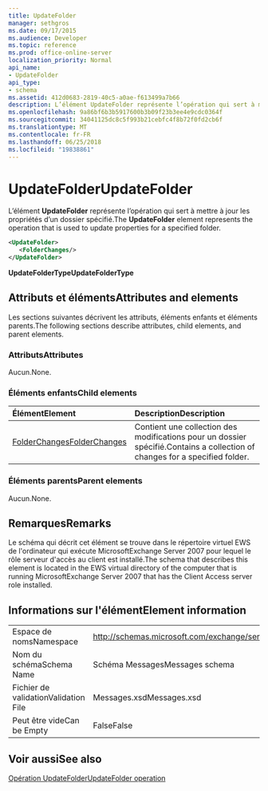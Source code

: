 ```yaml
---
title: UpdateFolder
manager: sethgros
ms.date: 09/17/2015
ms.audience: Developer
ms.topic: reference
ms.prod: office-online-server
localization_priority: Normal
api_name:
- UpdateFolder
api_type:
- schema
ms.assetid: 412d0683-2819-40c5-a0ae-f613499a7b66
description: L’élément UpdateFolder représente l’opération qui sert à mettre à jour les propriétés d’un dossier spécifié.
ms.openlocfilehash: 9a86bf6b3b5917600b3b09f23b3ee4e9cdc0364f
ms.sourcegitcommit: 34041125dc8c5f993b21cebfc4f8b72f0fd2cb6f
ms.translationtype: MT
ms.contentlocale: fr-FR
ms.lasthandoff: 06/25/2018
ms.locfileid: "19838861"
---
```

# <a name="updatefolder"></a><span data-ttu-id="87941-103">UpdateFolder</span><span class="sxs-lookup"><span data-stu-id="87941-103">UpdateFolder</span></span>

<span data-ttu-id="87941-104">L’élément **UpdateFolder** représente l’opération qui sert à mettre à jour les propriétés d’un dossier spécifié.</span><span class="sxs-lookup"><span data-stu-id="87941-104">The **UpdateFolder** element represents the operation that is used to update properties for a specified folder.</span></span> 
  
```xml
<UpdateFolder>
   <FolderChanges/>
</UpdateFolder>
```

 <span data-ttu-id="87941-105">**UpdateFolderType**</span><span class="sxs-lookup"><span data-stu-id="87941-105">**UpdateFolderType**</span></span>
## <a name="attributes-and-elements"></a><span data-ttu-id="87941-106">Attributs et éléments</span><span class="sxs-lookup"><span data-stu-id="87941-106">Attributes and elements</span></span>

<span data-ttu-id="87941-107">Les sections suivantes décrivent les attributs, éléments enfants et éléments parents.</span><span class="sxs-lookup"><span data-stu-id="87941-107">The following sections describe attributes, child elements, and parent elements.</span></span>
  
### <a name="attributes"></a><span data-ttu-id="87941-108">Attributs</span><span class="sxs-lookup"><span data-stu-id="87941-108">Attributes</span></span>

<span data-ttu-id="87941-109">Aucun.</span><span class="sxs-lookup"><span data-stu-id="87941-109">None.</span></span>
  
### <a name="child-elements"></a><span data-ttu-id="87941-110">Éléments enfants</span><span class="sxs-lookup"><span data-stu-id="87941-110">Child elements</span></span>

|<span data-ttu-id="87941-111">**Élément**</span><span class="sxs-lookup"><span data-stu-id="87941-111">**Element**</span></span>|<span data-ttu-id="87941-112">**Description**</span><span class="sxs-lookup"><span data-stu-id="87941-112">**Description**</span></span>|
|:-----|:-----|
|[<span data-ttu-id="87941-113">FolderChanges</span><span class="sxs-lookup"><span data-stu-id="87941-113">FolderChanges</span></span>](folderchanges.md) <br/> |<span data-ttu-id="87941-114">Contient une collection des modifications pour un dossier spécifié.</span><span class="sxs-lookup"><span data-stu-id="87941-114">Contains a collection of changes for a specified folder.</span></span>  <br/> |
   
### <a name="parent-elements"></a><span data-ttu-id="87941-115">Éléments parents</span><span class="sxs-lookup"><span data-stu-id="87941-115">Parent elements</span></span>

<span data-ttu-id="87941-116">Aucun.</span><span class="sxs-lookup"><span data-stu-id="87941-116">None.</span></span>
  
## <a name="remarks"></a><span data-ttu-id="87941-117">Remarques</span><span class="sxs-lookup"><span data-stu-id="87941-117">Remarks</span></span>

<span data-ttu-id="87941-118">Le schéma qui décrit cet élément se trouve dans le répertoire virtuel EWS de l'ordinateur qui exécute MicrosoftExchange Server 2007 pour lequel le rôle serveur d'accès au client est installé.</span><span class="sxs-lookup"><span data-stu-id="87941-118">The schema that describes this element is located in the EWS virtual directory of the computer that is running MicrosoftExchange Server 2007 that has the Client Access server role installed.</span></span>
  
## <a name="element-information"></a><span data-ttu-id="87941-119">Informations sur l'élément</span><span class="sxs-lookup"><span data-stu-id="87941-119">Element information</span></span>

|||
|:-----|:-----|
|<span data-ttu-id="87941-120">Espace de noms</span><span class="sxs-lookup"><span data-stu-id="87941-120">Namespace</span></span>  <br/> |http://schemas.microsoft.com/exchange/services/2006/messages  <br/> |
|<span data-ttu-id="87941-121">Nom du schéma</span><span class="sxs-lookup"><span data-stu-id="87941-121">Schema Name</span></span>  <br/> |<span data-ttu-id="87941-122">Schéma Messages</span><span class="sxs-lookup"><span data-stu-id="87941-122">Messages schema</span></span>  <br/> |
|<span data-ttu-id="87941-123">Fichier de validation</span><span class="sxs-lookup"><span data-stu-id="87941-123">Validation File</span></span>  <br/> |<span data-ttu-id="87941-124">Messages.xsd</span><span class="sxs-lookup"><span data-stu-id="87941-124">Messages.xsd</span></span>  <br/> |
|<span data-ttu-id="87941-125">Peut être vide</span><span class="sxs-lookup"><span data-stu-id="87941-125">Can be Empty</span></span>  <br/> |<span data-ttu-id="87941-126">False</span><span class="sxs-lookup"><span data-stu-id="87941-126">False</span></span>  <br/> |
   
## <a name="see-also"></a><span data-ttu-id="87941-127">Voir aussi</span><span class="sxs-lookup"><span data-stu-id="87941-127">See also</span></span>



[<span data-ttu-id="87941-128">Opération UpdateFolder</span><span class="sxs-lookup"><span data-stu-id="87941-128">UpdateFolder operation</span></span>](updatefolder-operation.md)

